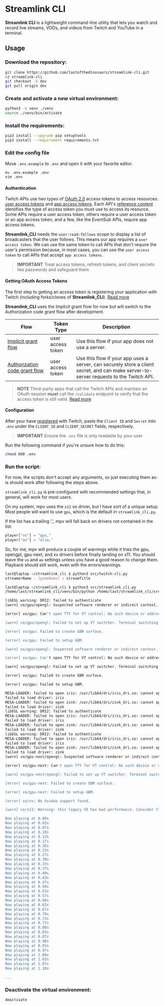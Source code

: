 # Streamlink CLI
**Streamlink CLI** is a lightweight command-line utility that lets you watch and record live streams, VODs, and
videos from Twitch and YouTube in a terminal.  

## Usage

### Download the repository:
``` bash
git clone https://github.com/lastofthedinosaurs/streamlink-cli.git
cd streamlink-cli
git checkout -b dev
git pull origin dev
```

### Create and activate a new virtual environment:

``` bash
python3 -m venv ./venv
source ./venv/bin/activate
```

### Install the requirements:
``` bash
pip3 install --upgrade pip setuptools
pip3 install --requirement requirements.txt
```

### Edit the config file

Move `.env.example` to `.env` and open it with your favorite editor. 

``` bash
mv .env.example .env
vim .env
```

#### Authentication

Twitch APIs use two types of [OAuth 2.0](https://www.rfc-editor.org/rfc/rfc6749) access tokens to access
resources: [user access tokens](https://dev.twitch.tv/docs/authentication/#user-access-tokens) and
[app access tokens](https://dev.twitch.tv/docs/authentication/#app-access-tokens). Each API's
[reference content](https://dev.twitch.tv/docs/api/reference) identifies the type of access token you 
must use to access its resource. Some APIs require a user access token, others require a user access 
token or an app access token, and a few, like the EventSub APIs, require app access tokens.

**Streamlink_CLI** needs the `user:read:follows` scope to display a list of broadcasters that the user 
follows. This means our app requires a `user access token`. We can use the same token to call APIs that
don't require the user's permission because, in most cases, you can use the `user access token` to call 
APIs that accept `app access tokens`.

> **IMPORTANT**
>Treat access tokens, refresh tokens, and client secrets like passwords and safeguard them.

#### Getting OAuth Access Tokens

The first step to getting an access token is registering your application with Twitch (including
forks/clones of **Streamlink_CLI**). [Read more](https://dev.twitch.tv/docs/authentication/register-app/)

**Streamlink_CLI**  uses the Implicit grant flow for now but will switch to the Authorization code
grant flow after development. 

| Flow                                                                                                                            | Token Type        | Description                                                                                                                            |
|---------------------------------------------------------------------------------------------------------------------------------|-------------------|----------------------------------------------------------------------------------------------------------------------------------------|
| [Implicit grant flow](https://dev.twitch.tv/docs/authentication/getting-tokens-oauth/#implicit-grant-flow)                      | user access token | Use this flow if your app does not use a server.                                                                                       |
| [Authorization code grant flow](https://dev.twitch.tv/docs/authentication/getting-tokens-oauth/#authorization-code-grant-flow)  | user access token | Use this flow if your app uses a server, can securely store a client secret, and can make server-to-server requests to the Twitch API. |

> **NOTE**
> Third-party apps that call the Twitch APIs and maintain an OAuth session **must** call the `/validate`
> endpoint to verify that the access token is still valid. [Read more](https://dev.twitch.tv/docs/authentication/validate-tokens)

#### Configuration

After your have [registered](https://dev.twitch.tv/docs/authentication/register-app/) with Twitch,
paste the `Client ID` and `Secret` into `.env` under the `CLIENT_ID` and `CLIENT_SECRET` fields,
respectively. 

> **IMPORTANT**
> Ensure the `.env` file is only readable by your user

Run the following command if you're unsure how to do this:
``` bash
chmod 600 .env
```

### Run the script:

For now, the scripts don't accept any arguments, so just executing them as-is should work after
following the steps above.

`streamlink_cli.py` is pre-configured with recommended settings that, in general, will work for
most users.

On my system, mpv uses the `x11` vo driver, but I have sort of a unique setup. Most people will 
want to use `gpu`, which is the default in `streamlink_cli.py`.

If the list has a trailing ',', mpv will fall back on drivers not contained in the list:

``` Python
player["vo"] = "gpu,"
player["ao"] = "alsa,"
```

So, for me, mpv will produce a couple of warnings while it tries the gpu, opengpl, gpu-next, and
xv drivers before finally landing on x11. You should leave the `vo` and `ao` settings unless you 
have a good reason to change them. Playback should still work, even with the errors/warnings.

``` bash
last@laptop ~/streamlink_cli $ python3 src/twitch-cli.py
streamerName - [gameName] : streamTitle

last@laptop ~/streamlink_cli $ python3 src/streamlink_cli.py 
/home/last/streamlink_cli/venv/bin/python /home/last/streamlink_cli/src/streamlink_cli.py 

libEGL warning: DRI2: failed to authenticate
[warn] vo/gpu/opengl: Suspected software renderer or indirect context.

[error] vo/gpu: Can't open TTY for VT control: No such device or address

[warn] vo/gpu/opengl: Failed to set up VT switcher. Terminal switching will be unavailable.

[error] vo/gpu: Failed to create GBM surface.

[error] vo/gpu: Failed to setup GBM.

[warn] vo/gpu/opengl: Suspected software renderer or indirect context.

[error] vo/gpu: Can't open TTY for VT control: No such device or address

[warn] vo/gpu/opengl: Failed to set up VT switcher. Terminal switching will be unavailable.

[error] vo/gpu: Failed to create GBM surface.

[error] vo/gpu: Failed to setup GBM.

MESA-LOADER: failed to open iris: /usr/lib64/dri/iris_dri.so: cannot open shared object file: No such file or directory (search paths /usr/lib64/dri, suffix _dri)
failed to load driver: iris
MESA-LOADER: failed to open zink: /usr/lib64/dri/zink_dri.so: cannot open shared object file: No such file or directory (search paths /usr/lib64/dri, suffix _dri)
failed to load driver: zink
libEGL warning: DRI2: failed to authenticate
MESA-LOADER: failed to open iris: /usr/lib64/dri/iris_dri.so: cannot open shared object file: No such file or directory (search paths /usr/lib64/dri, suffix _dri)
failed to load driver: iris
MESA-LOADER: failed to open zink: /usr/lib64/dri/zink_dri.so: cannot open shared object file: No such file or directory (search paths /usr/lib64/dri, suffix _dri)
failed to load driver: zink
libEGL warning: DRI2: failed to authenticate
MESA-LOADER: failed to open iris: /usr/lib64/dri/iris_dri.so: cannot open shared object file: No such file or directory (search paths /usr/lib64/dri, suffix _dri)
failed to load driver: iris
MESA-LOADER: failed to open zink: /usr/lib64/dri/zink_dri.so: cannot open shared object file: No such file or directory (search paths /usr/lib64/dri, suffix _dri)
failed to load driver: zink
[warn] vo/gpu-next/opengl: Suspected software renderer or indirect context.

[error] vo/gpu-next: Can't open TTY for VT control: No such device or address

[warn] vo/gpu-next/opengl: Failed to set up VT switcher. Terminal switching will be unavailable.

[error] vo/gpu-next: Failed to create GBM surface.

[error] vo/gpu-next: Failed to setup GBM.

[error] vo/xv: No Xvideo support found.

[warn] vo/x11: Warning: this legacy VO has bad performance. Consider fixing your graphics drivers, or not forcing the x11 VO.

Now playing at 0.00s
Now playing at 0.03s
Now playing at 0.07s
Now playing at 0.10s
Now playing at 0.13s
Now playing at 0.17s
Now playing at 0.20s
Now playing at 0.23s
Now playing at 0.27s
Now playing at 0.30s
Now playing at 0.33s
Now playing at 0.37s
Now playing at 0.40s
Now playing at 0.43s
Now playing at 0.47s
Now playing at 0.50s
Now playing at 0.53s
Now playing at 0.57s
Now playing at 0.60s
Now playing at 0.63s
Now playing at 0.67s
Now playing at 0.70s
Now playing at 0.73s
Now playing at 0.77s
Now playing at 0.80s
Now playing at 0.83s
Now playing at 0.87s
Now playing at 0.90s
Now playing at 0.93s
Now playing at 0.97s
Now playing at 1.00s
Now playing at 1.03s
Now playing at 1.07s
Now playing at 1.10s

...

```

### Deactivate the virtual environment:
``` bash
deactivate
```
